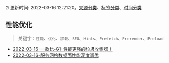 :alarm_clock: 更新时间: 2022-03-16 12:21:20。[来源分类](../README.md)、[标签分类](../TAGS.md)、[时间分类](../TIMELINE.md)

## 性能优化


> 关键字：`性能`、`优化`、`加载`、`SEO`、`Hints`、`Prefetch`、`Prerender`、`Preload`



- [2022-03-16-一款比-G1-性能更强的垃圾收集器！](https://toutiao.io/k/spcxn2u) 
- [2022-03-16-服务网格数据面性能深度调优](https://toutiao.io/k/grtsmuo) 